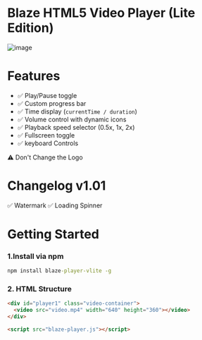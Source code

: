 # Blaze HTML5 Video Player (Lite Edition)
![image](https://github.com/user-attachments/assets/f4fd0f88-d1ae-41e3-8732-ea0c2720f3a7)

# Features

- ✅ Play/Pause toggle
- ✅ Custom progress bar
- ✅ Time display (`currentTime / duration`)
- ✅ Volume control with dynamic icons
- ✅ Playback speed selector (0.5x, 1x, 2x)
- ✅ Fullscreen toggle
- ✅ keyboard Controls

⚠️ Don't Change the Logo

# Changelog v1.01

✅ Watermark
✅ Loading Spinner

# Getting Started

### 1.Install via npm

```cmd
npm install blaze-player-vlite -g
```

### 2. HTML Structure

```html
<div id="player1" class="video-container">
  <video src="video.mp4" width="640" height="360"></video>
</div>

<script src="blaze-player.js"></script>
```
